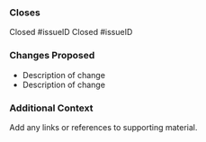 ### Closes
Closed #issueID
Closed #issueID


### Changes Proposed
- Description of change
- Description of change


### Additional Context
Add any links or references to supporting material.
